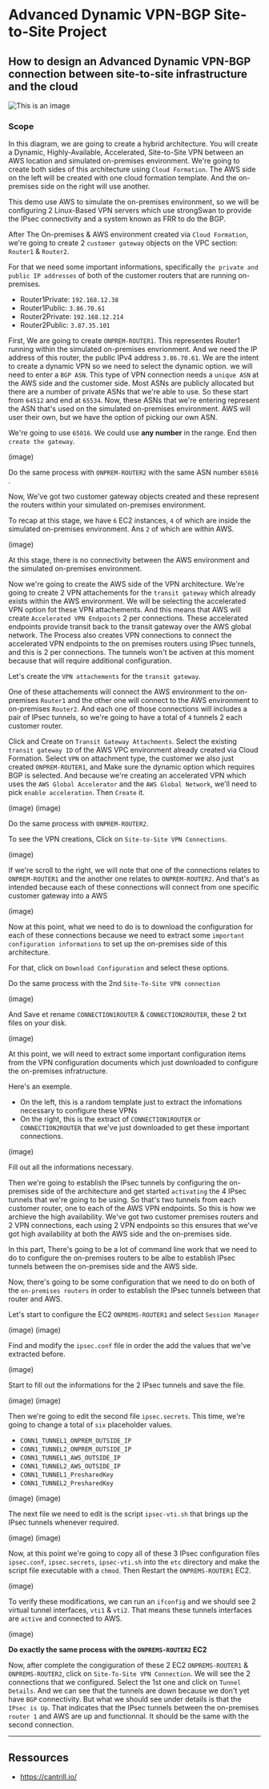 # Advanced Dynamic VPN-BGP Site-to-Site Project

## How to design an Advanced Dynamic VPN-BGP connection between site-to-site infrastructure and the cloud

![This is an image](https://github.com/stanleycharles/AWS/blob/main/Advanced%20Dynamic%20VPN-BGP%20Site-to-Site%20Project/Advanced%20Dynamic%20VPN-BGP%20Site-to-Site%20Diagram.png)

### Scope 

In this diagram, we are going to create a hybrid architecture. You will create a Dynamic, Highly-Available, Accelerated, Site-to-Site VPN between an AWS location and simulated on-premises environment. We're going to create both sides of this architecture using ``Cloud Formation``. The AWS side on the left will be created with one cloud formation template. And the on-premises side on the right will use another.

This demo use AWS to simulate the on-premises environment, so we will be configuring 2 Linux-Based VPN servers which use strongSwan to provide the IPsec connectivity and a system known as FRR to do the BGP.

After The On-premises & AWS environment created via ``Cloud Formation``, we're going to create 2 ``customer gateway`` objects on the VPC section: ``Router1`` & ``Router2``.

For that we need some important informations, specifically ``the private and public IP addresses`` of both of the customer routers that are running on-premises.

 - Router1Private: ``192.168.12.38``
 - Router1Public: ``3.86.70.61``
 - Router2Private: ``192.168.12.214``
 - Router2Public: ``3.87.35.101``

First, We are going to create ``ONPREM-ROUTER1``. This representes Router1 running within the simulated on-premises envrionment. And we need the IP address of this router, the public IPv4 address ``3.86.70.61``. We are the intent to create a dynamic VPN so we need to select the dynamic option. we will need to enter a ``BGP ASN``. This type of VPN connection needs a ``unique ASN`` at the AWS side and the customer side.
Most ASNs are publicly allocated but there are a number of private ASNs that we're able to use. So these start from ``64512`` and end at ``65534``. Now, these ASNs that we're entering represent the ASN that's used on the simulated on-premises environment. AWS will user their own, but we have the option of picking our own ASN.

We're going to use ``65016``. We could use **any number** in the range. End then ``create the gateway``.

(image)

Do the same process with ``ONPREM-ROUTER2`` with the same ASN number ``65016`` .

Now, We've got two customer gateway objects created and these represent the routers within your simulated on-premises environment.

To recap at this stage, we have ``6`` EC2 instances, ``4`` of which are inside the simulated on-premises environment. Ans ``2`` of which are within AWS. 

(image)

At this stage, there is no connectivity between the AWS environment and the simulated on-premises environment.

Now we're going to create the AWS side of the VPN architecture. We're going to create 2 VPN attachements for the ``transit gateway`` which already exists within the AWS environment. We will be selecting the accelerated VPN option fot these VPN attachements. And this means that AWS will create ``Accelerated VPN Endpoints`` 2 per connections. These accelerated endpoints provide transit back to the transit gateway over the AWS global network. The Process also creates VPN connections to connect the accelerated VPN endpoints to the on premises routers using IPsec tunnels, and this is 2 per connections.
The tunnels won't be activen at this moment because that will require additional configuration.

Let's create the ``VPN attachements`` for the ``transit gateway``. 

One of these attachements will connect the AWS environment to the on-premises ``Router1`` and the other one will connect to the AWS environment to on-premises ``Router2``. And each one of those connections will includes a pair of IPsec tunnels, so we're going to have a total of ``4`` tunnels 2 each customer router.

Click and Create on ``Transit Gateway Attachments``. Select the existing ``transit gateway ID`` of the AWS VPC environment already created via Cloud Formation. Select ``VPN`` on attachment type, the customer we also just created ``ONPREM-ROUTER1``, and Make sure the dynamic option which requires BGP is selected. And because we're creating an accelerated VPN which uses the ``AWS Global Accelerator`` and the ``AWS Global Network``, we'll need to pick ``enable acceleration``. Then ``Create`` it.

(image)
(image)

Do the same process with ``ONPREM-ROUTER2``.

To see the VPN creations, Click on ``Site-to-Site VPN Connections``.

(image)

If we're scroll to the right, we will note that one of the connections relates to ``ONPREM-ROUTER1`` and the another one relates to ``ONPREM-ROUTER2``. And that's as intended because each of these connections will connect from one specific customer gateway into a AWS

(image)

Now at this point, what we need to do is to download the configuration for each of these connections because we need to extract some ``important configuration informations`` to set up the on-premises side of this architecture.

For that, click on ``Download Configuration`` and select these options.

Do the same process with the 2nd ``Site-To-Site VPN connection``

(image)

And Save et rename ``CONNECTION1ROUTER`` & ``CONNECTION2ROUTER``, these 2 txt files on your disk.

(image)

At this point, we will need to extract some important configuration items from the VPN configuration documents which just downloaded to configure the on-premises infratructure.

Here's an exemple. 
 - On the left, this is a random template just to extract the infomations necessary to configure these VPNs
 - On the right, this is the extract of ``CONNECTION1ROUTER`` or ``CONNECTION2ROUTER`` that we've just downloaded to get these important connections.

(image)

Fill out all the informations necessary.

Then we're going to establish the IPsec tunnels by configuring the on-premises side of the architecture and get started ``activating`` the 4 IPsec tunnels that we're going to be using. So that's two tunnels from each customer router, one to each of the AWS VPN endpoints. So this is how we archieve the high availability. We've got two customer premises routers and 2 VPN connections, each using 2 VPN endpoints so this ensures that we've got high availability at both the AWS side and the on-premises side. 

In this part, There's going to be a lot of command line work that we need to do to configure the on-premises routers to be albe to establish IPsec tunnels between the on-premises side and the AWS side.

Now, there's going to be some configuration that we need to do on both of the ``on-premises routers`` in order to establish the IPsec tunnels between that router and AWS.

Let's start to configure the EC2 ``ONPREMS-ROUTER1`` and select ``Session Manager``

(image)
(image)

Find and modify the ``ipsec.conf`` file in order the add the values that we've extracted before.

(image)

Start to fill out the informations for the 2 IPsec tunnels and save the file.

(image)
(image)

Then we're going to edit the second file ``ipsec.secrets``. This time, we're going to change a total of ``six`` placeholder values.
 - ``CONN1_TUNNEL1_ONPREM_OUTSIDE_IP``
 - ``CONN1_TUNNEL2_ONPREM_OUTSIDE_IP``
 - ``CONN1_TUNNEL1_AWS_OUTSIDE_IP``
 - ``CONN1_TUNNEL2_AWS_OUTSIDE_IP``
 - ``CONN1_TUNNEL1_PresharedKey``
 - ``CONN1_TUNNEL2_PresharedKey``
 
(image)
(image)

The next file we need to edit is the script ``ipsec-vti.sh`` that brings up the IPsec tunnels whenever required.

(image)
(image)

Now, at this point we're going to copy all of these 3 IPsec configuration files ``ipsec.conf``, ``ipsec.secrets``, ``ipsec-vti.sh`` into the ``etc`` directory and make the script file executable with a ``chmod``. Then Restart the ``ONPREMS-ROUTER1`` EC2.

(image)

To verify these modifications, we can run an ``ifconfig`` and we should see 2 virtual tunnel interfaces, ``vti1`` & ``vti2``. That means these tunnels interfaces are ``active`` and connected to AWS.

(image)

**Do exactly the same process with the ``ONPREMS-ROUTER2`` EC2**

Now, after complete the congiguration of these 2 EC2 ``ONPREMS-ROUTER1`` & ``ONPREMS-ROUTER2``, click on ``Site-To-Site VPN Connection``. We will see the 2 connections that we configured. Select the 1st one and click on ``Tunnel Details``. And we can see that the tunnels are down because we don't yet have ``BGP`` connectivity. But what we should see under details is that the ``IPsec is Up``. That indicates that the IPsec tunnels between the on-premises ``router 1`` and AWS are up and functionnal. It should be the same with the second connection.





































  ---
  
  ## Ressources
   - https://cantrill.io/
   
